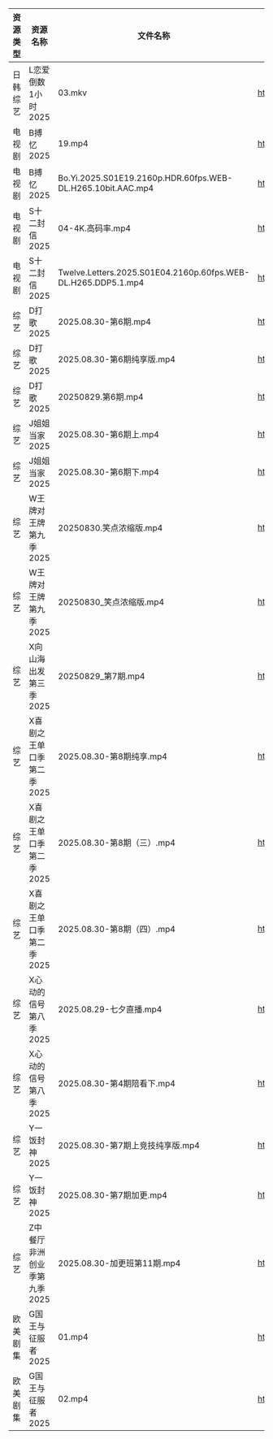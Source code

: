| 资源类型 | 资源名称             | 文件名称                                                          | 分享链接                                 | 更新时间                |
| ---- | ---------------- | ------------------------------------------------------------- | ------------------------------------ | ------------------- |
| 日韩综艺 | L恋爱倒数1小时2025     | 03.mkv                                                        | https://pan.quark.cn/s/8e32fe75dba6  | 2025-08-30 16:33:26 |
| 电视剧  | B搏忆2025          | 19.mp4                                                        | https://pan.quark.cn/s/4a3ccf303089  | 2025-08-30 16:15:29 |
| 电视剧  | B搏忆2025          | Bo.Yi.2025.S01E19.2160p.HDR.60fps.WEB-DL.H265.10bit.AAC.mp4   | https://pan.quark.cn/s/4a3ccf303089  | 2025-08-30 16:15:23 |
| 电视剧  | S十二封信2025        | 04-4K.高码率.mp4                                                 | https://pan.quark.cn/s/a33913f09963  | 2025-08-30 01:23:01 |
| 电视剧  | S十二封信2025        | Twelve.Letters.2025.S01E04.2160p.60fps.WEB-DL.H265.DDP5.1.mp4 | https://pan.quark.cn/s/a33913f09963  | 2025-08-30 01:22:57 |
| 综艺   | D打歌2025          | 2025.08.30-第6期.mp4                                            | https://pan.quark.cn/s/bd23329f1a1a  | 2025-08-30 16:31:27 |
| 综艺   | D打歌2025          | 2025.08.30-第6期纯享版.mp4                                         | https://pan.quark.cn/s/bd23329f1a1a  | 2025-08-30 16:31:19 |
| 综艺   | D打歌2025          | 20250829.第6期.mp4                                              | https://pan.quark.cn/s/bd23329f1a1a  | 2025-08-30 16:31:22 |
| 综艺   | J姐姐当家2025        | 2025.08.30-第6期上.mp4                                           | https://pan.quark.cn/s/b9e3aa93f086  | 2025-08-30 16:32:43 |
| 综艺   | J姐姐当家2025        | 2025.08.30-第6期下.mp4                                           | https://pan.quark.cn/s/b9e3aa93f086  | 2025-08-30 16:32:46 |
| 综艺   | W王牌对王牌第九季2025    | 20250830.笑点浓缩版.mp4                                            | https://pan.quark.cn/s/b5f4a2ecde94  | 2025-08-30 16:35:40 |
| 综艺   | W王牌对王牌第九季2025    | 20250830_笑点浓缩版.mp4                                            | https://www.alipan.com/s/w9CqDPEeGeX | 2025-08-30 16:01:37 |
| 综艺   | X向山海出发第三季2025    | 20250829_第7期.mp4                                              | https://www.alipan.com/s/e8WMpKpkP9w | 2025-08-30 00:01:41 |
| 综艺   | X喜剧之王单口季第二季2025  | 2025.08.30-第8期纯享.mp4                                          | https://pan.quark.cn/s/b5da5deaaa44  | 2025-08-30 16:36:11 |
| 综艺   | X喜剧之王单口季第二季2025  | 2025.08.30-第8期（三）.mp4                                         | https://pan.quark.cn/s/b5da5deaaa44  | 2025-08-30 16:36:15 |
| 综艺   | X喜剧之王单口季第二季2025  | 2025.08.30-第8期（四）.mp4                                         | https://pan.quark.cn/s/b5da5deaaa44  | 2025-08-30 16:36:08 |
| 综艺   | X心动的信号第八季2025    | 2025.08.29-七夕直播.mp4                                           | https://pan.quark.cn/s/a2f1532c7f0e  | 2025-08-30 16:36:28 |
| 综艺   | X心动的信号第八季2025    | 2025.08.30-第4期陪看下.mp4                                         | https://pan.quark.cn/s/a2f1532c7f0e  | 2025-08-30 16:36:32 |
| 综艺   | Y一饭封神2025        | 2025.08.30-第7期上竞技纯享版.mp4                                      | https://pan.quark.cn/s/0cbaf99cbe84  | 2025-08-30 16:36:56 |
| 综艺   | Y一饭封神2025        | 2025.08.30-第7期加更.mp4                                          | https://pan.quark.cn/s/0cbaf99cbe84  | 2025-08-30 16:36:59 |
| 综艺   | Z中餐厅非洲创业季第九季2025 | 2025.08.30-加更班第11期.mp4                                        | https://pan.quark.cn/s/b593f5a4180b  | 2025-08-30 16:37:22 |
| 欧美剧集 | G国王与征服者2025      | 01.mp4                                                        | https://pan.quark.cn/s/333badca10ee  | 2025-08-30 16:16:43 |
| 欧美剧集 | G国王与征服者2025      | 02.mp4                                                        | https://pan.quark.cn/s/333badca10ee  | 2025-08-30 16:16:47 |
